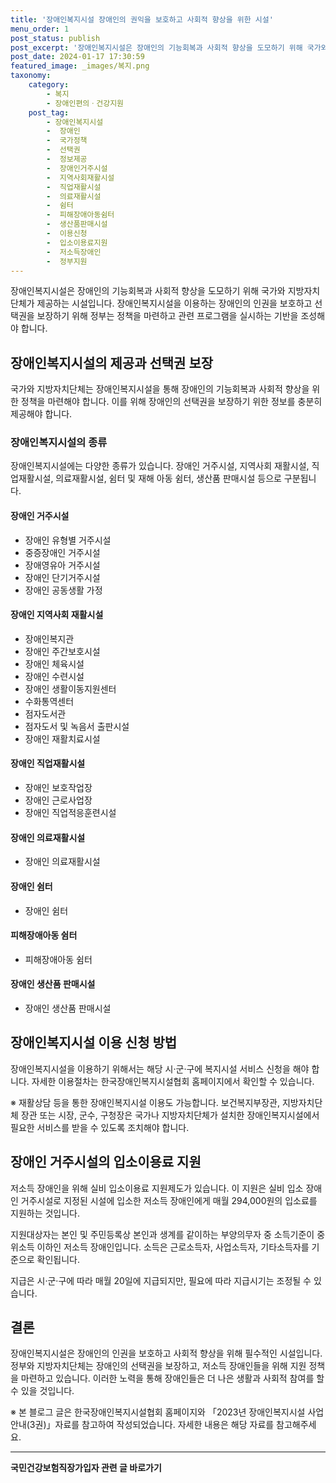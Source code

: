 ```yaml
---
title: '장애인복지시설 장애인의 권익을 보호하고 사회적 향상을 위한 시설'
menu_order: 1
post_status: publish
post_excerpt: '장애인복지시설은 장애인의 기능회복과 사회적 향상을 도모하기 위해 국가와 지방자치단체가 제공하는 시설입니다. 장애인복지시설을 이용하는 장애인의 인권을 보호하고 선택권을 보장하기 위해 정부는 정책을 마련하고 관련 프로그램을 실시하는 기반을 조성해야 합니다.'
post_date: 2024-01-17 17:30:59
featured_image: _images/복지.png
taxonomy:
    category:
        - 복지
        - 장애인편의ㆍ건강지원
    post_tag:
        - 장애인복지시설
        -  장애인
        -  국가정책
        -  선택권
        -  정보제공
        -  장애인거주시설
        -  지역사회재활시설
        -  직업재활시설
        -  의료재활시설
        -  쉼터
        -  피해장애아동쉼터
        -  생산품판매시설
        -  이용신청
        -  입소이용료지원
        -  저소득장애인
        -  정부지원
---
```



장애인복지시설은 장애인의 기능회복과 사회적 향상을 도모하기 위해 국가와 지방자치단체가 제공하는 시설입니다. 장애인복지시설을 이용하는 장애인의 인권을 보호하고 선택권을 보장하기 위해 정부는 정책을 마련하고 관련 프로그램을 실시하는 기반을 조성해야 합니다.

## 장애인복지시설의 제공과 선택권 보장

국가와 지방자치단체는 장애인복지시설을 통해 장애인의 기능회복과 사회적 향상을 위한 정책을 마련해야 합니다. 이를 위해 장애인의 선택권을 보장하기 위한 정보를 충분히 제공해야 합니다.

### 장애인복지시설의 종류

장애인복지시설에는 다양한 종류가 있습니다. 장애인 거주시설, 지역사회 재활시설, 직업재활시설, 의료재활시설, 쉼터 및 재해 아동 쉼터, 생산품 판매시설 등으로 구분됩니다.

#### 장애인 거주시설

- 장애인 유형별 거주시설
- 중증장애인 거주시설
- 장애영유아 거주시설
- 장애인 단기거주시설
- 장애인 공동생활 가정

#### 장애인 지역사회 재활시설

- 장애인복지관
- 장애인 주간보호시설
- 장애인 체육시설
- 장애인 수련시설
- 장애인 생활이동지원센터
- 수화통역센터
- 점자도서관
- 점자도서 및 녹음서 출판시설
- 장애인 재활치료시설

#### 장애인 직업재활시설

- 장애인 보호작업장
- 장애인 근로사업장
- 장애인 직업적응훈련시설

#### 장애인 의료재활시설

- 장애인 의료재활시설

#### 장애인 쉼터

- 장애인 쉼터

#### 피해장애아동 쉼터

- 피해장애아동 쉼터

#### 장애인 생산품 판매시설

- 장애인 생산품 판매시설

## 장애인복지시설 이용 신청 방법

장애인복지시설을 이용하기 위해서는 해당 시·군·구에 복지시설 서비스 신청을 해야 합니다. 자세한 이용절차는 한국장애인복지시설협회 홈페이지에서 확인할 수 있습니다.

※ 재활상담 등을 통한 장애인복지시설 이용도 가능합니다. 보건복지부장관, 지방자치단체 장관 또는 시장, 군수, 구청장은 국가나 지방자치단체가 설치한 장애인복지시설에서 필요한 서비스를 받을 수 있도록 조치해야 합니다.

## 장애인 거주시설의 입소이용료 지원

저소득 장애인을 위해 실비 입소이용료 지원제도가 있습니다. 이 지원은 실비 입소 장애인 거주시설로 지정된 시설에 입소한 저소득 장애인에게 매월 294,000원의 입소료를 지원하는 것입니다.

지원대상자는 본인 및 주민등록상 본인과 생계를 같이하는 부양의무자 중 소득기준이 중위소득 이하인 저소득 장애인입니다. 소득은 근로소득자, 사업소득자, 기타소득자를 기준으로 확인됩니다.

지급은 시·군·구에 따라 매월 20일에 지급되지만, 필요에 따라 지급시기는 조정될 수 있습니다.

## 결론

장애인복지시설은 장애인의 인권을 보호하고 사회적 향상을 위해 필수적인 시설입니다. 정부와 지방자치단체는 장애인의 선택권을 보장하고, 저소득 장애인들을 위해 지원 정책을 마련하고 있습니다. 이러한 노력을 통해 장애인들은 더 나은 생활과 사회적 참여를 할 수 있을 것입니다.

※ 본 블로그 글은 한국장애인복지시설협회 홈페이지와 「2023년 장애인복지시설 사업안내(3권)」자료를 참고하여 작성되었습니다. 자세한 내용은 해당 자료를 참고해주세요.
<!-- wp:separator -->
<hr class="wp-block-separator has-alpha-channel-opacity"/>
<!-- /wp:separator -->

<!-- wp:group {"backgroundColor":"base","layout":{"type":"constrained"}} -->
<div class="wp-block-group has-base-background-color has-background"><!-- wp:paragraph {"align":"center","fontSize":"medium"} -->
<p class="has-text-align-center has-large-font-size"><strong>국민건강보험직장가입자 관련 글 바로가기</strong></p>
<!-- /wp:paragraph -->


<!-- wp:latest-posts
{"categories":[{"id":14901,"count":19,"description":"","link":"https://uknowlaw.com/category/%ea%b5%ad%eb%af%bc%ea%b1%b4%ea%b0%95%eb%b3%b4%ed%97%98%ec%a7%81%ec%9e%a5%ea%b0%80%ec%9e%85%ec%9e%90/","name":"국민건강보험직장가입자","slug":"국민건강보험직장가입자","taxonomy":"category","parent":0,"meta":[],"_links":{"self":[{"href":"https://uknowlaw.com/wp-json/wp/v2/categories/14901"}],"collection":[{"href":"https://uknowlaw.com/wp-json/wp/v2/categories"}],"about":[{"href":"https://uknowlaw.com/wp-json/wp/v2/taxonomies/category"}],"wp:post_type":[{"href":"https://uknowlaw.com/wp-json/wp/v2/posts?categories=14901"}],"curies":[{"name":"wp","href":"https://api.w.org/{rel}","templated":true}]}}],"postsToShow":100,"excerptLength":28,"postLayout":"grid","columns":2,"featuredImageAlign":"left","featuredImageSizeSlug":"large","fontSize":"small"} /--></div>
<!-- /wp:group -->